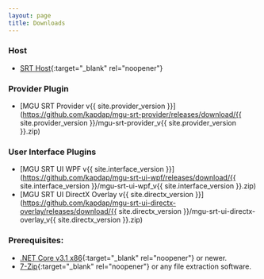 ```yaml
---
layout: page
title: Downloads
---
```

### Host

* [SRT Host](https://www.neonblu.com/SRT/){:target="_blank" rel="noopener"}

### Provider Plugin

* [MGU SRT Provider v{{ site.provider_version }}](https://github.com/kapdap/mgu-srt-provider/releases/download/{{ site.provider_version }}/mgu-srt-provider_v{{ site.provider_version }}.zip)

### User Interface Plugins

* [MGU SRT UI WPF v{{ site.interface_version }}](https://github.com/kapdap/mgu-srt-ui-wpf/releases/download/{{ site.interface_version }}/mgu-srt-ui-wpf_v{{ site.interface_version }}.zip)
* [MGU SRT UI DirectX Overlay v{{ site.directx_version }}](https://github.com/kapdap/mgu-srt-ui-directx-overlay/releases/download/{{ site.directx_version }}/mgu-srt-ui-directx-overlay_v{{ site.directx_version }}.zip)

### Prerequisites:

* [.NET Core v3.1 x86](https://dotnet.microsoft.com/download/dotnet-core/current/runtime){:target="_blank" rel="noopener"} or newer.
* [7-Zip](https://www.7-zip.org/){:target="_blank" rel="noopener"} or any file extraction software.
